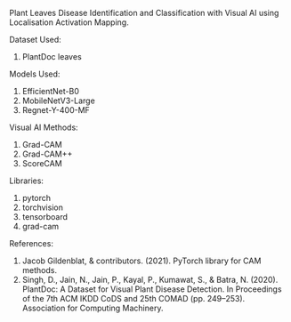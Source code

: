 Plant Leaves Disease Identification and Classification with Visual AI using Localisation Activation Mapping.

Dataset Used:
1. PlantDoc leaves

Models Used:

1. EfficientNet-B0
2. MobileNetV3-Large
3. Regnet-Y-400-MF

Visual AI Methods:

1. Grad-CAM
2. Grad-CAM++
2. ScoreCAM

Libraries: 

1. pytorch
2. torchvision
3. tensorboard
4. grad-cam

References: 

1. Jacob Gildenblat, & contributors. (2021). PyTorch library for CAM methods.
2. Singh, D., Jain, N., Jain, P., Kayal, P., Kumawat, S., & Batra, N. (2020). PlantDoc: A Dataset for Visual Plant Disease Detection. In Proceedings of the 7th ACM IKDD CoDS and 25th COMAD (pp. 249–253). Association for Computing Machinery.



